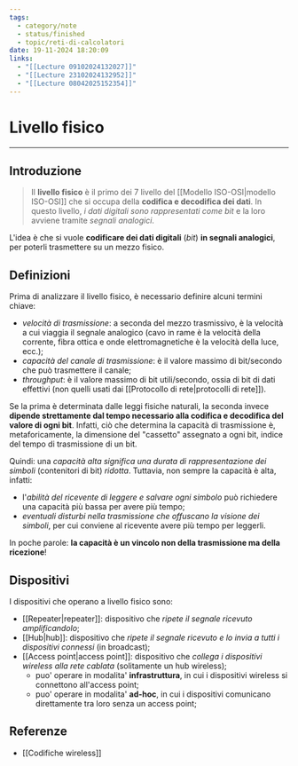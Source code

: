 ```yaml
---
tags:
  - category/note
  - status/finished
  - topic/reti-di-calcolatori
date: 19-11-2024 18:20:09
links:
  - "[[Lecture 09102024132027]]"
  - "[[Lecture 23102024132952]]"
  - "[[Lecture 08042025152354]]"
---
```

# Livello fisico
---
## Introduzione
> Il **livello fisico** è il primo dei 7 livello del [[Modello ISO-OSI|modello ISO-OSI]] che si occupa della **codifica e decodifica dei dati**. In questo livello, _i dati digitali sono rappresentati come bit_ e la loro avviene tramite _segnali analogici_.

L'idea è che si vuole **codificare dei dati digitali** (_bit_) **in segnali analogici**, per poterli trasmettere su un mezzo fisico.

## Definizioni
Prima di analizzare il livello fisico, è necessario definire alcuni termini chiave:
- _velocità di trasmissione_: a seconda del mezzo trasmissivo, è la velocità a cui viaggia il segnale analogico (cavo in rame è la velocità della corrente, fibra ottica e onde elettromagnetiche è la velocità della luce, ecc.);
- _capacità del canale di trasmissione_: è il valore massimo di bit/secondo che può trasmettere il canale;
- _throughput_: è il valore massimo di bit utili/secondo, ossia di bit di dati effettivi (non quelli usati dai [[Protocollo di rete|protocolli di rete]]).

Se la prima è determinata dalle leggi fisiche naturali, la seconda invece **dipende strettamente dal tempo necessario alla codifica e decodifica del valore di ogni bit**. Infatti, ciò che determina la capacità di trasmissione è, metaforicamente, la dimensione del "cassetto" assegnato a ogni bit, indice del tempo di trasmissione di un bit.

Quindi: una _capacità alta significa una durata di rappresentazione dei simboli_ (contenitori di bit) _ridotta_. Tuttavia, non sempre la capacità è alta, infatti:
- l'_abilità del ricevente di leggere e salvare ogni simbolo_ può richiedere una capacità più bassa per avere più tempo;
- _eventuali disturbi nella trasmissione che offuscano la visione dei simboli_, per cui conviene al ricevente avere più tempo per leggerli.

In poche parole: **la capacità è un vincolo non della trasmissione ma della ricezione**!

## Dispositivi
I dispositivi che operano a livello fisico sono:
- [[Repeater|repeater]]: dispositivo che _ripete il segnale ricevuto amplificandolo_;
- [[Hub|hub]]: dispositivo che _ripete il segnale ricevuto e lo invia a tutti i dispositivi connessi_ (in broadcast);
- [[Access point|access point]]: dispositivo che _collega i dispositivi wireless alla rete cablata_ (solitamente un hub wireless);
	- puo' operare in modalita' **infrastruttura**, in cui i dispositivi wireless si connettono all'access point;
	- puo' operare in modalita' **ad-hoc**, in cui i dispositivi comunicano direttamente tra loro senza un access point;

## Referenze
- [[Codifiche wireless]]